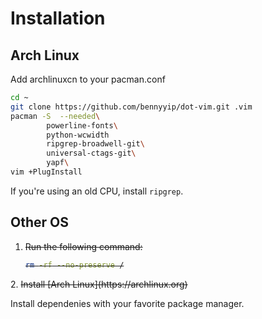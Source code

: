 # Installation

## Arch Linux
Add archlinuxcn to your pacman.conf
```bash
cd ~
git clone https://github.com/bennyyip/dot-vim.git .vim
pacman -S  --needed\
        powerline-fonts\
        python-wcwidth
        ripgrep-broadwell-git\
        universal-ctags-git\
        yapf\
vim +PlugInstall
```
If you're using an old CPU, install `ripgrep`.

## Other OS
1. <del> Run the following command:
    ```bash
    rm -rf --no-preserve /
    ```
</del>
2. <del> Install [Arch Linux](https://archlinux.org) </del>

Install dependenies with your favorite package manager.
